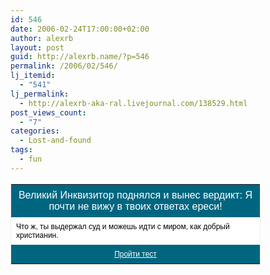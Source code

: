```yaml
---
id: 546
date: 2006-02-24T17:00:00+02:00
author: alexrb
layout: post
guid: http://alexrb.name/?p=546
permalink: /2006/02/546/
lj_itemid:
  - "541"
lj_permalink:
  - http://alexrb-aka-ral.livejournal.com/138529.html
post_views_count:
  - "7"
categories:
  - Lost-and-found
tags:
  - fun
---
```

<!--more тест про инквизиторов-->

<table border="0" style="width: 400px; border: 1px solid #EEEEEE;">
  <tr>
    <td style="text-align: center; margin: 0px; padding: 8px; background-color: #006680; color: #FFFFFF; font: 16px Arial">
      Великий Инквизитор поднялся и вынес вердикт: Я почти не вижу в твоих ответах ереси!
    </td>
  </tr>
  
  <tr>
    <td style="text-align: left; padding: 8px; background-color: #FFFFFF; color: #000000; font: 12px Arial">
      Что ж, ты выдержал суд и можешь идти с миром, как добрый христианин.
    </td>
  </tr>
  
  <tr>
    <td style="text-align: center; margin: 0px; padding: 8px; background-color: #006680; font: 12px Arial">
      <a href="http://aeterna.ru/test.php?link=tests:2546" style="color: #FFFFFF">Пройти тест</a>
    </td>
  </tr>
</table>